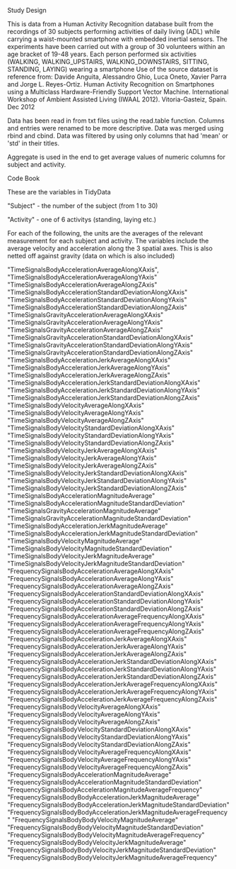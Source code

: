Study Design


This is data from a Human Activity Recognition database built from the recordings of 30 subjects performing activities of daily living (ADL) while carrying a waist-mounted smartphone with embedded inertial sensors.
The experiments have been carried out with a group of 30 volunteers within an age bracket of 19-48 years. Each person performed six activities (WALKING, WALKING_UPSTAIRS, WALKING_DOWNSTAIRS, SITTING, STANDING, LAYING) wearing a smartphone
Use of the source dataset is reference from: Davide Anguita, Alessandro Ghio, Luca Oneto, Xavier Parra and Jorge L. Reyes-Ortiz. Human Activity Recognition on Smartphones using a Multiclass Hardware-Friendly Support Vector Machine. International Workshop of Ambient Assisted Living (IWAAL 2012). Vitoria-Gasteiz, Spain. Dec 2012

Data has been read in from txt files using the read.table function.
Columns and entries were renamed to be more descriptive. Data was merged using rbind and cbind. Data was filtered by using only columns that had 'mean' or 'std' in their titles.

Aggregate is used in the end to get average values of numeric columns for subject and activity.





Code Book


These are the variables in TidyData

"Subject" - the number of the subject (from 1 to 30)

"Activity" - one of 6 activitys (standing, laying etc.)

For each of the following, the units are the averages of the relevant measurement for each subject and activity.
The variables include the average velocity and acceleration along the 3 spatial axes. This is also netted off against gravity (data on which is also included)

"TimeSignalsBodyAccelerationAverageAlongXAxis", "TimeSignalsBodyAccelerationAverageAlongYAxis" "TimeSignalsBodyAccelerationAverageAlongZAxis" 
"TimeSignalsBodyAccelerationStandardDeviationAlongXAxis" "TimeSignalsBodyAccelerationStandardDeviationAlongYAxis" 
"TimeSignalsBodyAccelerationStandardDeviationAlongZAxis" "TimeSignalsGravityAccelerationAverageAlongXAxis" "TimeSignalsGravityAccelerationAverageAlongYAxis" 
"TimeSignalsGravityAccelerationAverageAlongZAxis" "TimeSignalsGravityAccelerationStandardDeviationAlongXAxis" 
"TimeSignalsGravityAccelerationStandardDeviationAlongYAxis" "TimeSignalsGravityAccelerationStandardDeviationAlongZAxis" 
"TimeSignalsBodyAccelerationJerkAverageAlongXAxis" "TimeSignalsBodyAccelerationJerkAverageAlongYAxis" 
"TimeSignalsBodyAccelerationJerkAverageAlongZAxis" "TimeSignalsBodyAccelerationJerkStandardDeviationAlongXAxis" 
"TimeSignalsBodyAccelerationJerkStandardDeviationAlongYAxis" "TimeSignalsBodyAccelerationJerkStandardDeviationAlongZAxis"
 "TimeSignalsBodyVelocityAverageAlongXAxis" "TimeSignalsBodyVelocityAverageAlongYAxis" "TimeSignalsBodyVelocityAverageAlongZAxis" 
"TimeSignalsBodyVelocityStandardDeviationAlongXAxis" "TimeSignalsBodyVelocityStandardDeviationAlongYAxis" 
"TimeSignalsBodyVelocityStandardDeviationAlongZAxis" "TimeSignalsBodyVelocityJerkAverageAlongXAxis" "TimeSignalsBodyVelocityJerkAverageAlongYAxis"
 "TimeSignalsBodyVelocityJerkAverageAlongZAxis" "TimeSignalsBodyVelocityJerkStandardDeviationAlongXAxis"
 "TimeSignalsBodyVelocityJerkStandardDeviationAlongYAxis" "TimeSignalsBodyVelocityJerkStandardDeviationAlongZAxis" 
"TimeSignalsBodyAccelerationMagnitudeAverage" "TimeSignalsBodyAccelerationMagnitudeStandardDeviation" 
"TimeSignalsGravityAccelerationMagnitudeAverage" "TimeSignalsGravityAccelerationMagnitudeStandardDeviation"
 "TimeSignalsBodyAccelerationJerkMagnitudeAverage" "TimeSignalsBodyAccelerationJerkMagnitudeStandardDeviation" 
"TimeSignalsBodyVelocityMagnitudeAverage" "TimeSignalsBodyVelocityMagnitudeStandardDeviation" "TimeSignalsBodyVelocityJerkMagnitudeAverage"
 "TimeSignalsBodyVelocityJerkMagnitudeStandardDeviation" "FrequencySignalsBodyAccelerationAverageAlongXAxis" 
"FrequencySignalsBodyAccelerationAverageAlongYAxis" "FrequencySignalsBodyAccelerationAverageAlongZAxis" 
"FrequencySignalsBodyAccelerationStandardDeviationAlongXAxis" "FrequencySignalsBodyAccelerationStandardDeviationAlongYAxis" 
"FrequencySignalsBodyAccelerationStandardDeviationAlongZAxis" "FrequencySignalsBodyAccelerationAverageFrequencyAlongXAxis" 
"FrequencySignalsBodyAccelerationAverageFrequencyAlongYAxis" "FrequencySignalsBodyAccelerationAverageFrequencyAlongZAxis" 
"FrequencySignalsBodyAccelerationJerkAverageAlongXAxis" "FrequencySignalsBodyAccelerationJerkAverageAlongYAxis" 
"FrequencySignalsBodyAccelerationJerkAverageAlongZAxis" "FrequencySignalsBodyAccelerationJerkStandardDeviationAlongXAxis" 
"FrequencySignalsBodyAccelerationJerkStandardDeviationAlongYAxis" "FrequencySignalsBodyAccelerationJerkStandardDeviationAlongZAxis" 
"FrequencySignalsBodyAccelerationJerkAverageFrequencyAlongXAxis" "FrequencySignalsBodyAccelerationJerkAverageFrequencyAlongYAxis" 
"FrequencySignalsBodyAccelerationJerkAverageFrequencyAlongZAxis" "FrequencySignalsBodyVelocityAverageAlongXAxis" 
"FrequencySignalsBodyVelocityAverageAlongYAxis" "FrequencySignalsBodyVelocityAverageAlongZAxis" "FrequencySignalsBodyVelocityStandardDeviationAlongXAxis" 
"FrequencySignalsBodyVelocityStandardDeviationAlongYAxis" "FrequencySignalsBodyVelocityStandardDeviationAlongZAxis" 
"FrequencySignalsBodyVelocityAverageFrequencyAlongXAxis" "FrequencySignalsBodyVelocityAverageFrequencyAlongYAxis" 
"FrequencySignalsBodyVelocityAverageFrequencyAlongZAxis" "FrequencySignalsBodyAccelerationMagnitudeAverage" 
"FrequencySignalsBodyAccelerationMagnitudeStandardDeviation" "FrequencySignalsBodyAccelerationMagnitudeAverageFrequency" 
"FrequencySignalsBodyBodyAccelerationJerkMagnitudeAverage" "FrequencySignalsBodyBodyAccelerationJerkMagnitudeStandardDeviation" 
"FrequencySignalsBodyBodyAccelerationJerkMagnitudeAverageFrequency" "FrequencySignalsBodyBodyVelocityMagnitudeAverage" 
"FrequencySignalsBodyBodyVelocityMagnitudeStandardDeviation" "FrequencySignalsBodyBodyVelocityMagnitudeAverageFrequency"
 "FrequencySignalsBodyBodyVelocityJerkMagnitudeAverage" "FrequencySignalsBodyBodyVelocityJerkMagnitudeStandardDeviation"
 "FrequencySignalsBodyBodyVelocityJerkMagnitudeAverageFrequency"


